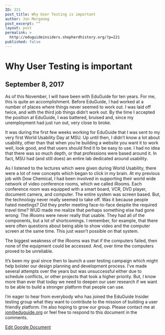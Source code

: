 ```yaml
---
ID: 221
post_title: Why User Testing is important
author: Jon Morganeg
post_excerpt: ""
layout: post
permalink: >
  http://eduguideinsiders.shepherdhistory.org/?p=221
published: false
---
```

<h1>Why User Testing is important</h1>
<h2>September 8, 2017</h2>
<p>As of this November, I will have been with EduGuide for ten years. For me, this is quite an accomplishment. Before EduGuide, I had worked at a number of places where things never seemed to work out. I was laid off twice, and with the third job things didn’t work out. By the time I accepted the position at EduGuide, I was battered, bruised and, since my unemployment had just run out, very close to broke.</p>
<p>It was during the first few weeks working for EduGuide that I was sent to my very first World Usability Day at MSU. Up until then, I didn’t know a lot about usability, other than that when you’re building a website you want it to work well, look good, and that users should find it to be easy to use. I had no idea that there was so much depth, or that professions were based around it. In fact, MSU had (and still does) an entire lab dedicated around usability.</p>
<p>As I listened to the lectures which were given during World Usability, there were a lot of new concepts which began to click in my brain. At my previous job with Dow Chemical, I had been involved in supporting their world wide network of video conference rooms, which we called iRooms. Each conference room was equipped with a smart board, VCR, DVD player, document camera, and computer. The entire system was screen based. But, the technology never really seemed to take off. Was it because people hated meetings? Did they prefer meeting face-to-face despite the required travel time? WUD made me realize that perhaps something else had gone wrong: The iRooms were never really that usable. They had all of the components, but a lot of shortcomings. I remember, for example, that there were often questions about being able to show video and the computer screen at the same time. This just wasn’t possible on that system.</p>
<p>The biggest weakness of the iRooms was that if the computers failed, then none of the equipment could be accessed. And, over time the computers proved to be unreliable.</p>
<p>It’s been my goal since then to launch a user testing campaign which might help bolster our design planning and development process. I’ve made several attempts over the years but was unsuccessful either due to schedule conflicts, or other projects that took a higher priority. But, I know more than ever that today we need to deepen our user research if we want to be able to build a stronger platform that people can use.</p>
<p>I’m eager to hear from everybody who has joined the EduGuide Insider testing group what they want to contribute to the mission of building a user friendly platform. I’m also hoping to grow our group.  Please contact me at <a href="mailto:jon@eduguide.org">jon@eduguide.org</a> or feel free to respond to this document in the comments.</p>
<p></p>
<p></p>
<p><a href="https://docs.google.com/document/d/11S4IsjF_JQASZqpeu26E1re6RDonQqQzxItR_e6pdik/edit?usp=sharing">Edit Google Document</a></p>